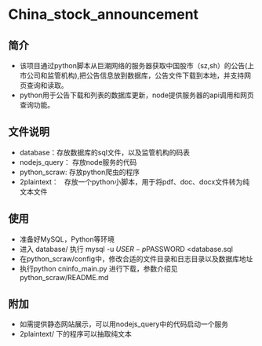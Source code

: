 # China_stock_announcement
## 简介
* 该项目通过python脚本从巨潮网络的服务器获取中国股市（sz,sh）的公告(上市公司和监管机构),把公告信息放到数据库，公告文件下载到本地，并支持网页查询和读取。
* python用于公告下载和列表的数据库更新，node提供服务器的api调用和网页查询功能。

## 文件说明
* database：存放数据库的sql文件，以及监管机构的码表
* nodejs_query： 存放node服务的代码
* python_scraw:  存放python爬虫的程序
* 2plaintext：   存放一个python小脚本，用于将pdf、doc、docx文件转为纯文本文件

## 使用
* 准备好MySQL，Python等环境
* 进入 database/ 执行 mysql -u $USER -p$PASSWORD <database.sql
* 在python_scraw/config中，修改合适的文件目录和日志目录以及数据库地址
* 执行python cninfo_main.py 进行下载，参数介绍见 python_scraw/README.md

## 附加 
* 如需提供静态网站展示，可以用nodejs_query中的代码启动一个服务
* 2plaintext/ 下的程序可以抽取纯文本
